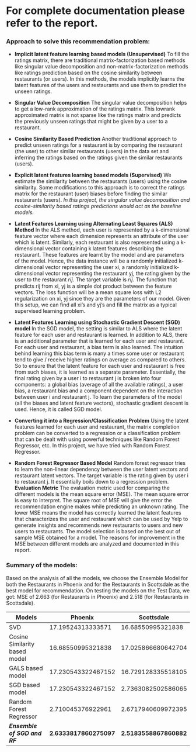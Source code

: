 # For complete documentation please refer to the report.


### Approach to solve this recommendation problem:

  - **Implicit latent feature learning based models (Unsupervised)**
  To fill the ratings matrix, there are traditional matrix-factorization based methods like singular value decomposition and non-matrix-factorization methods like ratings prediction based on the cosine similarity between restaurants (or users). In this methods, the models implicitly learns the latent features of the users and restaurants and use them to predict the unseen ratings.

  - **Singular Value Decomposition**
The singular value decomposition helps to get a low-rank approximation of the ratings matrix. This lowrank approximated matrix is not sparse like the ratings matrix and predicts the previously unseen ratings that might be given by a user to a restaurant.
  - **Cosine Similarity Based Prediction**
  Another traditional approach to predict unseen ratings for a restaurant is by comparing the restaurant (the user) to other similar restaurants (users) in the data set and inferring the ratings based on the ratings given the similar restaurants (users).
  - **Explicit latent features learning based models (Supervised)**
 We estimate the similarity between the restaurants (users) using the cosine similarity. Some modifications to this approach is to correct the ratings matrix for the restaurant (user) biases before finding the similar restaurants (users).
*In this project, the singular value decomposition and cosine-similarity based ratings predictions would act as the baseline models.*
  - **Latent Features Learning using Alternating Least Squares (ALS) Method**
  In the ALS method, each user is represented by a k-dimensional feature vector where each dimension represents an attribute of the user which is latent. Similarly, each restaurant is also represented using a k-dimensional vector containing k latent features describing the restaurant. These features are learnt by the model and are parameters of the model. Hence, the data instance will be a randomly initialized k-dimensional vector representing the user xi, a randomly initialized k-dimensional vector representing the restaurant yj, the rating given by the user to the restaurant 𝑟𝑖𝑗. The target variable is 𝑟𝑖𝑗. The function that predicts rij from xi, yj is a simple dot product between the feature vectors. The loss function will be a mean square loss with L2 regularization on xi, yj since they are the parameters of our model. Given this setup, we can find all xi’s and yj’s and fill the matrix as a typical supervised learning problem.
  - **Latent Features Learning using Stochastic Gradient Descent (SGD) model**
  In the SGD model, the setting is similar to ALS where the latent feature for each user and restaurant is learned. In addition to ALS, there is an additional parameter that is learned for each user and restaurant. For each user and restaurant, a bias term is also learned. The intuition behind learning this bias term is many a times some user or restaurant tend to give / receive higher ratings on average as compared to others. So to ensure that the latent feature for each user and restaurant is free from such biases, it is learned as a separate parameter. Essentially, the final rating given by a user i to restaurant j is broken into four components: a global bias (average of all the available ratings), a user bias, a restaurant bias and a component dependent on the interaction between user i and restaurant j. To learn the parameters of the model (all the biases and latent feature vectors), stochastic gradient descent is used. Hence, it is called SGD model.
  - **Converting it into a Regression/Classification Problem**
 Using the latent features learned for each user and restaurant, the matrix completion problem can be converted to a regression or a classification problem that can be dealt with using powerful techniques like Random Forest Regressor, etc. In this project, we have tried with Random Forest Regressor.
- **Random Forest Regressor Based Model**
Random forest regressor tries to learn the non-linear dependency between the user latent vectors and restaurant latent vectors. The target variable is the rating given by user i to restaurant j. It essentially boils down to a regression problem.
**Evaluation Metric**
The evaluation metric used for comparing the different models is the mean square error (MSE). The mean square error is easy to interpret. The square root of MSE will give the error the recommendation engine makes while predicting an unknown rating. The lower MSE means the model has correctly learned the latent features that characterizes the user and restaurant which can be used by Yelp to generate insights and recommends new restaurants to users and new users to restaurants.
The model selection is based on the best out of sample MSE obtained for a model. The reasons for improvement in the MSE between different models are analyzed and documented in this report.
    


### Summary of the models:

Based on the analysis of all the models, we choose the Ensemble Model for both the Restaurants in Phoenix and for the Restaurants in Scottsdale as the best model for recommendation.
On testing the models on the Test Data, we got: MSE of 2.663 (for Restaurants in Phoenix) and 2.518 (for Restaurants in Scottsdale).

| Models | Phoenix | Scottsdale 
| ------ | ------ |---------|
| SVD    | 17.19524313333571 | 16.68550995321838
| Cosine Similarity based model | 16.68550995321838 | 17.025866680642704
| GALS based model | 17.230543322467152 | 16.729128335518105
| SGD based model| 17.230543322467152 | 2.7363082502586065
| Random Forest Regressor| 2.710045376922961 | 2.6717940609972395
| ***Ensemble of SGD and RF*** | **2.6333817860275097** | **2.5183558867860882**






[//]: # (These are reference links used in the body of this note and get stripped out when the markdown processor does its job. There is no need to format nicely because it shouldn't be seen. Thanks SO - http://stackoverflow.com/questions/4823468/store-comments-in-markdown-syntax)


   [dill]: <https://github.com/joemccann/dillinger>
   [git-repo-url]: <https://github.com/joemccann/dillinger.git>
   [john gruber]: <http://daringfireball.net>
   [df1]: <http://daringfireball.net/projects/markdown/>
   [markdown-it]: <https://github.com/markdown-it/markdown-it>
   [Ace Editor]: <http://ace.ajax.org>
   [node.js]: <http://nodejs.org>
   [Twitter Bootstrap]: <http://twitter.github.com/bootstrap/>
   [jQuery]: <http://jquery.com>
   [@tjholowaychuk]: <http://twitter.com/tjholowaychuk>
   [express]: <http://expressjs.com>
   [AngularJS]: <http://angularjs.org>
   [Gulp]: <http://gulpjs.com>

   [PlDb]: <https://github.com/joemccann/dillinger/tree/master/plugins/dropbox/README.md>
   [PlGh]: <https://github.com/joemccann/dillinger/tree/master/plugins/github/README.md>
   [PlGd]: <https://github.com/joemccann/dillinger/tree/master/plugins/googledrive/README.md>
   [PlOd]: <https://github.com/joemccann/dillinger/tree/master/plugins/onedrive/README.md>
   [PlMe]: <https://github.com/joemccann/dillinger/tree/master/plugins/medium/README.md>
   [PlGa]: <https://github.com/RahulHP/dillinger/blob/master/plugins/googleanalytics/README.md>
